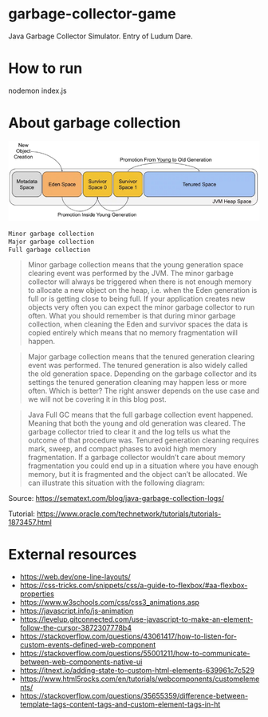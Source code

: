 # garbage-collector-game
Java Garbage Collector Simulator. Entry of Ludum Dare.

# How to run
nodemon index.js

# About garbage collection

![](doc/gc-promotion.png)

    Minor garbage collection
    Major garbage collection
    Full garbage collection

> Minor garbage collection means that the young generation space clearing event was performed by the JVM. The minor garbage collector will always be triggered when there is not enough memory to allocate a new object on the heap, i.e. when the Eden generation is full or is getting close to being full. If your application creates new objects very often you can expect the minor garbage collector to run often. What you should remember is that during minor garbage collection, when cleaning the Eden and survivor spaces the data is copied entirely which means that no memory fragmentation will happen.

> Major garbage collection means that the tenured generation clearing event was performed. The tenured generation is also widely called the old generation space. Depending on the garbage collector and its settings the tenured generation cleaning may happen less or more often. Which is better? The right answer depends on the use case and we will not be covering it in this blog post.

> Java Full GC means that the full garbage collection event happened. Meaning that both the young and old generation was cleared. The garbage collector tried to clear it and the log tells us what the outcome of that procedure was. Tenured generation cleaning requires mark, sweep, and compact phases to avoid high memory fragmentation. If a garbage collector wouldn’t care about memory fragmentation you could end up in a situation where you have enough memory, but it is fragmented and the object can’t be allocated. We can illustrate this situation with the following diagram:

Source: https://sematext.com/blog/java-garbage-collection-logs/

Tutorial: https://www.oracle.com/technetwork/tutorials/tutorials-1873457.html

# External resources

- https://web.dev/one-line-layouts/
- https://css-tricks.com/snippets/css/a-guide-to-flexbox/#aa-flexbox-properties
- https://www.w3schools.com/css/css3_animations.asp
- https://javascript.info/js-animation
- https://levelup.gitconnected.com/use-javascript-to-make-an-element-follow-the-cursor-3872307778b4
- https://stackoverflow.com/questions/43061417/how-to-listen-for-custom-events-defined-web-component
- https://stackoverflow.com/questions/55001211/how-to-communicate-between-web-components-native-ui
- https://itnext.io/adding-state-to-custom-html-elements-639961c7c529
- https://www.html5rocks.com/en/tutorials/webcomponents/customelements/
- https://stackoverflow.com/questions/35655359/difference-between-template-tags-content-tags-and-custom-element-tags-in-ht